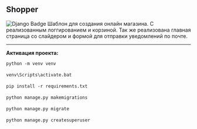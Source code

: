 ## Shopper
<img src="https://img.shields.io/badge/django 5.0-black?style=for-the-badge&logo=django&logoColor=white" alt="Django Badge"/> 
Шаблон для создания онлайн магазина. С реализованным логгированием и корзиной. Так же реализована главная страница со слайдером и формой для отправки уведомлений по почте.

<hr>
<strong><p>Активация проекта:</p></strong>
<code>python -m venv venv</code>
<br>
<br>
<code>venv\Scripts\activate.bat</code>
<br>
<br>
<code>pip install -r requirements.txt</code>
<br>
<br>
<code>python manage.py makemigrations</code>
<br>
<br>
<code>python manage.py migrate</code>
<br>
<br>
<code>python manage.py createsuperuser</code>
<br>
<br>
